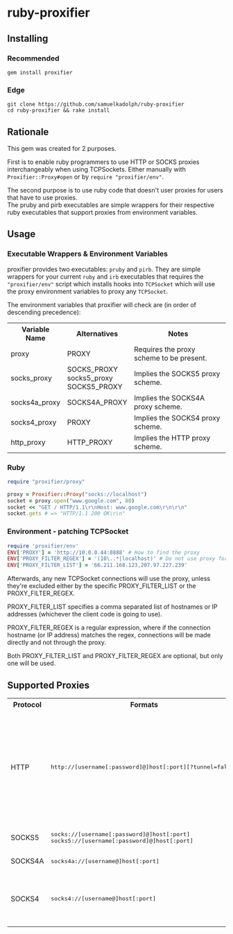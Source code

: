 # ruby-proxifier

## Installing

### Recommended

```
gem install proxifier
```

### Edge

```
git clone https://github.com/samuelkadolph/ruby-proxifier
cd ruby-proxifier && rake install
```

## Rationale

This gem was created for 2 purposes.

First is to enable ruby programmers to use HTTP or SOCKS proxies
interchangeably when using TCPSockets. Either manually with
`Proxifier::Proxy#open` or by `require "proxifier/env"`.

The second purpose is to use ruby code that doesn't user proxies for users that
have to use proxies.<br>The pruby and pirb executables are simple wrappers for
their respective ruby executables that support proxies from environment
variables.

## Usage

### Executable Wrappers & Environment Variables

proxifier provides two executables: `pruby` and `pirb`. They are simple
wrappers for your current `ruby` and `irb` executables that requires the
`"proxifier/env"` script which installs hooks into `TCPSocket` which will use
the proxy environment variables to proxy any `TCPSocket`.

The environment variables that proxifier will check are (in order of descending
precedence):

<table>
  <tr>
    <th>Variable Name</th>
    <th>Alternatives</th>
    <th>Notes</th>
  </tr>
  <tr>
    <td>proxy</td>
    <td>PROXY</td>
    <td>Requires the proxy scheme to be present.</td>
  </tr>
  <tr>
    <td>socks_proxy</td>
    <td>SOCKS_PROXY<br>socks5_proxy<br>SOCKS5_PROXY</td>
    <td>Implies the SOCKS5 proxy scheme.</td>
  </tr>
  <tr>
    <td>socks4a_proxy</td>
    <td>SOCKS4A_PROXY</td>
    <td>Implies the SOCKS4A proxy scheme.</td>
  </tr>
  <tr>
    <td>socks4_proxy</td>
    <td>PROXY</td>
    <td>Implies the SOCKS4 proxy scheme.</td>
  </tr>
  <tr>
    <td>http_proxy</td>
    <td>HTTP_PROXY</td>
    <td>Implies the HTTP proxy scheme.</td>
  </tr>
</table>

### Ruby

```ruby
require "proxifier/proxy"

proxy = Proxifier::Proxy("socks://localhost")
socket = proxy.open("www.google.com", 80)
socket << "GET / HTTP/1.1\r\nHost: www.google.com\r\n\r\n"
socket.gets # => "HTTP/1.1 200 OK\r\n"
```

### Environment - patching TCPSocket

```ruby
require 'proxifier/env'
ENV['PROXY'] = 'http://10.0.0.44:8888' # How to find the proxy
ENV['PROXY_FILTER_REGEX'] = '(10\..*|localhost)' # Do not use proxy for connections inside internal net or localhost
ENV['PROXY_FILTER_LIST'] = '66.211.168.123,207.97.227.239'
```

Afterwards, any new TCPSocket connections will use the proxy, unless they're excluded either by the specific PROXY_FILTER_LIST or the PROXY_FILTER_REGEX.

PROXY_FILTER_LIST specifies a comma separated list of hostnames or IP addresses (whichever the client code is going to use).

PROXY_FILTER_REGEX is a regular expression, where if the connection hostname (or IP address) matches the regex, connections will be made directly and not through the proxy.

Both PROXY_FILTER_LIST and PROXY_FILTER_REGEX are optional, but only one will be used.

## Supported Proxies

<table>
  <tr>
    <th>Protocol</th>
    <th>Formats</th>
    <th>Notes</th>
  </tr>
  <tr>
    <td>HTTP</td>
    <td><pre>http://[username[:password]@]host[:port][?tunnel=false]</pre></td>
    <td>
      The port defaults to 80. This is currently a limitation that may be solved in the future.<br>
      Appending <code>?tunnel=false</code> forces the proxy to not use <code>CONNECT</code>.</td>
  </tr>
  <tr>
    <td>SOCKS5</td>
    <td><pre>socks://[username[:password]@]host[:port]
socks5://[username[:password]@]host[:port]</pre></td>
    <td>
      Port defaults to 1080.
    </td>
  </tr>
  <tr>
    <td>SOCKS4A</td>
    <td><pre>socks4a://[username@]host[:port]</pre></td>
    <td>Not yet implemented.</td>
  </tr>
  <tr>
    <td>SOCKS4</td>
    <td><pre>socks4://[username@]host[:port]</pre></td>
    <td>Currently hangs. Not sure if the problem is with code or server.</td>
  </tr>
</table>
